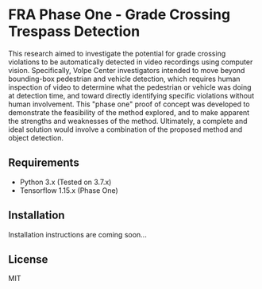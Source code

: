# FRA Phase One - Grade Crossing Trespass Detection
This research aimed to investigate the potential for grade crossing violations to be automatically detected in video recordings using computer vision. Specifically, Volpe Center investigators intended to move beyond bounding-box pedestrian and vehicle detection, which requires human inspection of video to determine what the pedestrian or vehicle was doing at detection time, and toward directly identifying specific violations without human involvement.
This "phase one" proof of concept was developed to demonstrate the feasibility of the method explored, and to make apparent the strengths and weaknesses of the method.
Ultimately, a complete and ideal solution would involve a combination of the proposed method and object detection.

## Requirements

- Python 3.x (Tested on 3.7.x)
- Tensorflow 1.15.x (Phase One)

## Installation

Installation instructions are coming soon...

## License

MIT
